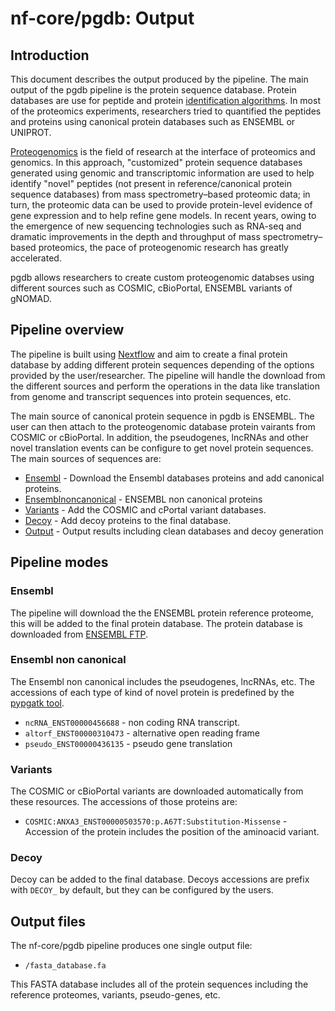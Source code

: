 # nf-core/pgdb: Output

## Introduction

This document describes the output produced by the pipeline. The main output of the pgdb pipeline is the protein sequence database. Protein databases are use for peptide and protein [identification algorithms](https://pubmed.ncbi.nlm.nih.gov/27975215/). In most of the proteomics experiments, researchers tried to quantified the peptides and proteins using canonical protein databases such as ENSEMBL or UNIPROT.

[Proteogenomics](https://www.nature.com/articles/nmeth.3144) is the field of research at the interface of proteomics and genomics. In this approach, "customized" protein sequence databases generated using genomic and transcriptomic information are used to help identify "novel" peptides (not present in reference/canonical protein sequence databases) from mass spectrometry–based proteomic data; in turn, the proteomic data can be used to provide protein-level evidence of gene expression and to help refine gene models. In recent years, owing to the emergence of new sequencing technologies such as RNA-seq and dramatic improvements in the depth and throughput of mass spectrometry–based proteomics, the pace of proteogenomic research has greatly accelerated.

pgdb allows researchers to create custom proteogenomic databses using different sources such as COSMIC, cBioPortal, ENSEMBL variants of gNOMAD.

## Pipeline overview

The pipeline is built using [Nextflow](https://www.nextflow.io/) and aim to create a final protein database by adding different protein sequences depending of the options provided by the user/researcher. The pipeline will handle the download from the different sources and perform the operations in the data like translation from genome and transcript sequences into protein sequences, etc.

The main source of canonical protein sequence in pgdb is ENSEMBL. The user can then attach to the proteogenomic database protein vairants from COSMIC or cBioPortal. In addition, the pseudogenes, lncRNAs and other novel translation events can be configure to get novel protein sequences. The main sources of sequences are:

* [Ensembl](#ensembl) - Download the Ensembl databases proteins and add canonical proteins.
* [Ensemblnoncanonical](#ensemblnoncanonical) - ENSEMBL non canonical proteins
* [Variants](#variants) - Add the COSMIC and cPortal variant databases.
* [Decoy](#decoys) - Add decoy proteins to the final database.
* [Output](#output) - Output results including clean databases and decoy generation

## Pipeline modes

### Ensembl

The pipeline will download the the ENSEMBL protein reference proteome, this will be added to the final protein database. The protein database is downloaded from [ENSEMBL FTP](http://www.ensembl.org/info/data/ftp/index.html).

### Ensembl non canonical

The Ensembl non canonical includes the pseudogenes, lncRNAs, etc. The accessions of each type of kind of novel protein is predefined by the [pypgatk tool](https://github.com/bigbio/py-pgatk).

* `ncRNA_ENST00000456688` - non coding RNA transcript.
* `altorf_ENST00000310473` - alternative open reading frame
* `pseudo_ENST00000436135` - pseudo gene translation

### Variants

The COSMIC or cBioPortal variants are downloaded automatically from these resources. The accessions of those proteins are:

* `COSMIC:ANXA3_ENST00000503570:p.A67T:Substitution-Missense` - Accession of the protein includes the position of the aminoacid variant.

### Decoy

Decoy can be added to the final database. Decoys accessions are prefix with `DECOY_` by default, but they can be configured by the users.

## Output files

The nf-core/pgdb pipeline produces one single output file:

* `/fasta_database.fa`

This FASTA database includes all of the protein sequences including the reference proteomes, variants, pseudo-genes, etc.
